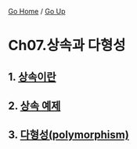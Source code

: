 [Go Home](https://github.com/devJRL/CodeLab-JAVA-Basic#codelab-java-basic) / [Go Up](../..#2-객체-지향-프로그래밍)

# Ch07.상속과 다형성

## 1. [상속이란](./intro#상속이란)

## 2. [상속 예제](./exInheritance#상속-예제 )

## 3. [다형성(polymorphism)](./polymorphism#다형성polymorphism)

